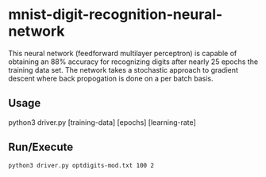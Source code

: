 # mnist-digit-recognition-neural-network
This neural network (feedforward multilayer perceptron) is capable of obtaining an 88% accuracy for recognizing digits after nearly 25 epochs the training data set. The network takes a stochastic approach to gradient descent where back propogation is done on a per batch basis.

## Usage
python3 driver.py [training-data] [epochs] [learning-rate]

## Run/Execute
```bash
python3 driver.py optdigits-mod.txt 100 2
```
